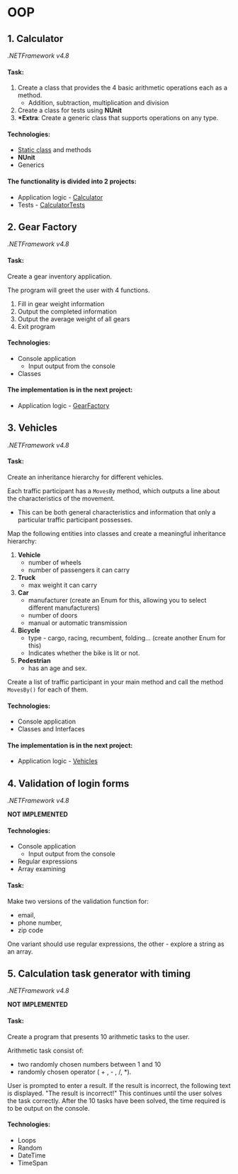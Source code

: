 # OOP

[//]: # (__________________________________________________________)
## 1. Calculator
*.NETFramework v4.8*

#### Task:
1. Create a class that provides the 4 basic arithmetic operations
   each as a method.
    - Addition, subtraction, multiplication and division
2. Create a class for tests using **NUnit**
3. **\*Extra**: Create a generic class that supports operations on any type.

#### Technologies:
- [Static class](https://learn.microsoft.com/en-us/dotnet/csharp/programming-guide/classes-and-structs/static-classes-and-static-class-members) and methods
- **NUnit**
- Generics

#### The functionality is divided into 2 projects:
- Application logic - [Calculator](Calculator)
- Tests - [CalculatorTests](CalculatorTests)


[//]: # (__________________________________________________________)
## 2. Gear Factory
*.NETFramework v4.8*

#### Task:
Create a gear inventory application.

The program will greet the user with 4 functions.
1) Fill in gear weight information
2) Output the completed information
3) Output the average weight of all gears
4) Exit program

#### Technologies:
- Console application
    - Input output from the console
- Classes

#### The implementation is in the next project:
- Application logic - [GearFactory](GearFactory)


[//]: # (__________________________________________________________)
## 3. Vehicles
*.NETFramework v4.8*

#### Task:
Create an inheritance hierarchy for different vehicles.

Each traffic participant has a `MovesBy` method, which outputs a line about
the characteristics of the movement.
- This can be both general characteristics and information that only a
  particular traffic participant possesses.

Map the following entities into classes and create a meaningful inheritance
hierarchy:
1) **Vehicle**
    - number of wheels
    - number of passengers it can carry
2) **Truck**
    - max weight it can carry
3) **Car**
    - manufacturer (create an Enum for this, allowing you to select different manufacturers)
    - number of doors
    - manual or automatic transmission
4) **Bicycle**
    - type - cargo, racing, recumbent, folding... (create another Enum for this)
    - Indicates whether the bike is lit or not.
5) **Pedestrian**
    - has an age and sex.

Create a list of traffic participant in your main method and call the method `MovesBy()`
for each of them.

#### Technologies:
- Console application
- Classes and Interfaces

#### The implementation is in the next project:
- Application logic - [Vehicles](Vehicles)


[//]: # (__________________________________________________________)
## 4. Validation of login forms
*.NETFramework v4.8*

**NOT IMPLEMENTED**

#### Technologies:
- Console application
    - Input output from the console
- Regular expressions
- Array examining

#### Task:
Make two versions of the validation function for:
- email,
- phone number,
- zip code

One variant should use regular expressions, the other - explore a
string as an array.


[//]: # (__________________________________________________________)
## 5. Calculation task generator with timing
*.NETFramework v4.8*

**NOT IMPLEMENTED**

#### Task:
Create a program that presents 10 arithmetic tasks to the user.

Arithmetic task consist of:
- two randomly chosen numbers between 1 and 10
- randomly chosen operator ( + , - , \/, \*).

User is  prompted to enter a result.
If the result is incorrect, the following text is displayed.
"The result is incorrect!"
This continues until the user solves the task correctly.
After the 10 tasks have been solved, the time required is to be output on the console.

#### Technologies:
- Loops
- Random
- DateTime
- TimeSpan